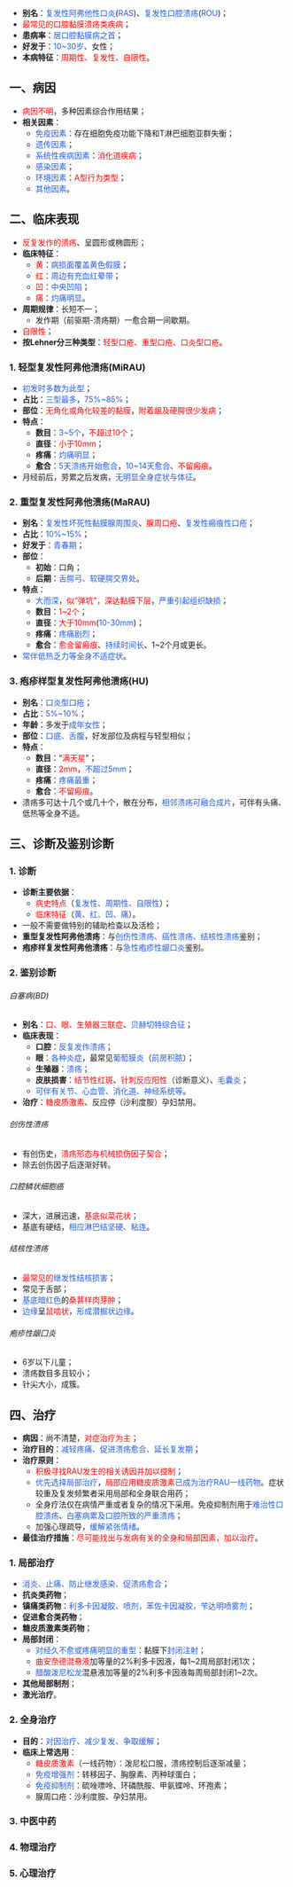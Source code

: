 * **别名**：<font color="#245bdb">复发性阿弗他性口炎</font>(<font color="#245bdb">RAS</font>)、<font color="#245bdb">复发性口腔溃疡</font>(<font color="#245bdb">ROU</font>)；
* <font color="#ff0000">最常见的口腔黏膜溃疡类疾病</font>；
* **患病率**：<font color="#245bdb">居口腔黏膜病之首</font>；
* **好发于**：<font color="#245bdb">10~30岁</font>、女性；
* **本病特征**：<font color="#ff0000">周期性、复发性、自限性</font>。

## 一、病因
* <font color="#ff0000">病因不明</font>，多种因素综合作用结果；
* **相关因素**：
	* <font color="#245bdb">免疫因素</font>：存在细胞免疫功能下降和T淋巴细胞亚群失衡；
	* <font color="#245bdb">遗传因素</font>；
	* <font color="#245bdb">系统性疾病因素</font>：<font color="#ff0000">消化道疾病</font>；
	* <font color="#245bdb">感染因素</font>；
	* <font color="#245bdb">环境因素</font>：<font color="#ff0000">A型行为类型</font>；
	* <font color="#245bdb">其他因素</font>。

## 二、临床表现
* <font color="#ff0000">反复发作的溃疡</font>、呈圆形或椭圆形；
* **临床特征**：
	* <font color="#ff0000">黄</font>：<font color="#245bdb">病损面覆盖黄色假膜</font>；
	* <font color="#ff0000">红</font>：<font color="#245bdb">周边有充血红晕带</font>；
	* <font color="#ff0000">凹</font>：<font color="#245bdb">中央凹陷</font>；
	* <font color="#ff0000">痛</font>：<font color="#245bdb">灼痛明显</font>。
* **周期规律**：长短不一；
	* 发作期（前驱期-溃疡期）一愈合期一间歇期。
* <font color="#ff0000">自限性</font>；
* **按Lehner分三种类型**：<font color="#ff0000">轻型口疮、重型口疮、口炎型口疮</font>。
### 1. 轻型复发性阿弗他溃疡(MiRAU)
* <font color="#245bdb">初发时多数为此型</font>；
* **占比**：<font color="#245bdb">三型最多</font>，<font color="#245bdb">75%~85%</font>；
* **部位**：<font color="#ff0000">无角化或角化较差的黏膜</font>，<font color="#ff0000">附着龈及硬腭很少发病</font>；
* **特点**：
	* **数目**：<font color="#245bdb">3~5个</font>，<font color="#ff0000">不超过10个</font>；
	* **直径**：<font color="#ff0000">小于10mm</font>；
	* **疼痛**：<font color="#245bdb">灼痛明显</font>；
	* **愈合**：<font color="#245bdb">5天溃疡开始愈合</font>，<font color="#245bdb">10~14天愈合</font>、<font color="#ff0000">不留瘢痕</font>。
* 月经前后，劳累之后发病，<font color="#245bdb">无明显全身症状与体征</font>。
### 2. 重型复发性阿弗他溃疡(MaRAU)
* **别名**：<font color="#245bdb">复发性坏死性黏膜腺周围炎</font>、<font color="#ff0000">腺周口疮</font>、<font color="#245bdb">复发性瘢痕性口疮</font>；
* **占比**：<font color="#245bdb">10%~15%</font>；
* **好发于**：<font color="#245bdb">青春期</font>；
* **部位**：
	* **初始**：口角；
	* **后期**：<font color="#245bdb">舌腭弓、软硬腭交界处</font>。
* **特点**：
	* <font color="#245bdb">大而深</font>，<font color="#ff0000">似“弹坑"，深达黏膜下层</font>，<font color="#245bdb">严重引起组织缺损</font>；
	* **数目**：<font color="#ff0000">1~2个</font>；
	* **直径**：<font color="#ff0000">大于10mm</font>(<font color="#245bdb">10-30mm</font>)；
	* **疼痛**：<font color="#245bdb">疼痛剧烈</font>；
	* **愈合**：<font color="#ff0000">愈合留瘢痕</font>、<font color="#245bdb">持续时间长</font>、1~2个月或更长。
* <font color="#245bdb">常伴低热乏力等全身不适症状</font>。
### 3. 疱疹样型复发性阿弗他溃疡(HU)
* **别名**：<font color="#245bdb">口炎型口疮</font>；
* **占比**：<font color="#245bdb">5%~10%</font>；
* **年龄**：多发于<font color="#245bdb">成年女性</font>；
* **部位**：<font color="#245bdb">口底、舌腹</font>，好发部位及病程与轻型相似；
* **特点**：
	* **数目**：“<font color="#ff0000">满天星</font>”；
	* **直径**：<font color="#ff0000">2mm</font>，<font color="#245bdb">不超过5mm</font>；
	* **疼痛**：<font color="#245bdb">疼痛最重</font>；
	* **愈合**：<font color="#ff0000">不留瘢痕</font>。
* 溃疡多可达十几个或几十个，散在分布，<font color="#245bdb">相邻溃疡可融合成片</font>，可伴有头痛、低热等全身不适。

## 三、诊断及鉴别诊断
### 1. 诊断
* **诊断主要依据**：
	* <font color="#ff0000">病史特点</font>（<font color="#245bdb">复发性、周期性、自限性</font>）；
	* <font color="#ff0000">临床特征</font>（<font color="#245bdb">黄、红、凹、痛</font>）。
* 一般不需要做特别的辅助检查以及活检；
* **重型复发性阿弗他溃疡**：与<font color="#245bdb">创伤性溃疡、癌性溃疡、结核性溃疡</font>鉴别；
* **疱疹样复发性阿弗他溃疡**：与<font color="#245bdb">急性疱疹性龈口炎</font>鉴别。
### 2. 鉴别诊断
###### 白塞病(BD)
* **别名**：<font color="#ff0000">口、眼、生殖器三联症</font>、<font color="#245bdb">贝赫切特综合征</font>；
* **临床表现**：
	* **口腔**：<font color="#245bdb">反复发作溃疡</font>；
	* **眼**：<font color="#245bdb">各种炎症</font>，最常见<font color="#245bdb">葡萄膜炎</font>（<font color="#245bdb">前房积脓</font>）；
	* **生殖器**：<font color="#245bdb">溃疡</font>；
	* **皮肤损害**：<font color="#ff0000">结节性红斑</font>、<font color="#ff0000">针刺反应阳性</font>（诊断意义）、<font color="#245bdb">毛囊炎</font>；
	* <font color="#245bdb">可伴有关节、心血管、消化道、神经系统等</font>。
* **治疗**：<font color="#ff0000">糖皮质激素</font>、反应停（沙利度胺）孕妇禁用。
###### 创伤性溃疡
* 有创伤史，<font color="#ff0000">溃疡形态与机械损伤因子契合</font>；
* 除去创伤因子后逐渐好转。
###### 口腔鳞状细胞癌
* 深大，进展迅速，<font color="#ff0000">基底似菜花状</font>；
* 基底有硬结，<font color="#245bdb">相应淋巴结坚硬、粘连</font>。
###### 结核性溃疡
* <font color="#ff0000">最常见的</font><font color="#245bdb">继发性结核损害</font>；
* 常见于舌部；
* <font color="#245bdb">基底暗红色</font>的<font color="#ff0000">桑葚样肉芽肿</font>；
* <font color="#245bdb">边缘</font>呈<font color="#ff0000">鼠啮状</font>，<font color="#245bdb">形成潜掘状边缘</font>。
###### 疱疹性龈囗炎
* 6岁以下儿童；
* 溃疡数目多且较小；
* 针尖大小，成簇。

## 四、治疗
* **病因**：尚不清楚，<font color="#ff0000">对症治疗为主</font>；
* **治疗目的**：<font color="#245bdb">减轻疼痛、促进溃疡愈合、延长复发期</font>；
* **治疗原则**：
	* <font color="#ff0000">积极寻找RAU发生的相关诱因并加以控制</font>；
	* <font color="#245bdb">优先选择局部治疗</font>，<font color="#ff0000">局部应用糖皮质激素</font><font color="#245bdb">已成为治疗RAU一线药物</font>。症状较重及复发频繁者采用局部和全身联合用药；
	* 全身疗法仅在病情严重或者复杂的情况下采用。免疫抑制剂用于<font color="#245bdb">难治性口腔溃疡</font>、<font color="#245bdb">白塞病累及口腔所致的严重溃疡</font>；
	* 加强心理疏导，<font color="#245bdb">缓解紧张情绪</font>。
* **最佳治疗措施**：<font color="#ff0000">尽可能找出与发病有关的全身和局部因素，加以治疗</font>。
### 1. 局部治疗
* <font color="#245bdb">消炎、止痛、防止继发感染、促溃疡愈合</font>；
* **抗炎类药物**；
* **镇痛类药物**：<font color="#245bdb">利多卡因凝胶、喷剂，苯佐卡因凝胶，苄达明喷雾剂</font>；
* **促进愈合类药物**；
* **糖皮质激素类药物**；
* **局部封闭**：
	* <font color="#245bdb">对经久不愈或疼痛明显的重型</font>：黏膜下<font color="#245bdb">封闭注射</font>；
	* <font color="#ff0000">曲安奈德混悬液</font>加等量的2%利多卡因液，每1~2周局部封闭1次；
	* <font color="#245bdb">醋酸泼尼松龙</font>混悬液加等量的2%利多卡因液每周局部封闭1~2次。
* **其他局部制剂**；
* **激光治疗**。
### 2. 全身治疗
* **目的**：<font color="#245bdb">对因治疗、减少复发、争取缓解</font>；
* **临床上常选用**：
	* <font color="#ff0000">糖皮质激素</font>（一线药物）：泼尼松口服，溃疡控制后逐渐减量；
	* <font color="#245bdb">免疫增强剂</font>：转移因子、胸腺素、丙种球蛋白；
	* <font color="#245bdb">免疫抑制剂</font>：硫唑嘌呤、环磷酰胺、甲氨蝶呤、环孢素；
	* 腺周口疮：沙利度胺、孕妇禁用。
### 3. 中医中药
### 4. 物理治疗
### 5. 心理治疗
